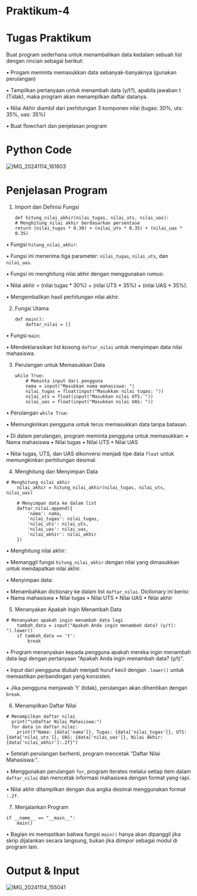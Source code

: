 # Praktikum-4

# Tugas Praktikum 
Buat program sederhana untuk menambahkan data kedalam sebuah list dengan rincian sebagai berikut:
  
   • Progam meminta memasukkan data sebanyak-banyaknya (gunakan perulangan) 
  
   • Tampilkan pertanyaan untuk menambah data (y/t?), apabila jawaban t (Tidak), maka program akan menampilkan daftar datanya.
  
   • Nilai Akhir diambil dari perhitungan 3 komponen nilai (tugas: 30%,
uts: 35%, uas: 35%)
   
   • Buat flowchart dan penjelasan program 

# Python Code
![IMG_20241114_161803](https://github.com/user-attachments/assets/1f9c774d-34f4-4afe-baa7-2925942a608b)

 # Penjelasan Program

 1. Import dan Definisi Fungsi
 
        def hitung_nilai_akhir(nilai_tugas, nilai_uts, nilai_uas):
        # Menghitung nilai akhir berdasarkan persentase
        return (nilai_tugas * 0.30) + (nilai_uts * 0.35) + (nilai_uas * 0.35)

  • Fungsi `hitung_nilai_akhir`:

  • Fungsi ini menerima tiga parameter: `nilai_tugas`, `nilai_uts`, dan `nilai_uas`.

  • Fungsi ini menghitung nilai akhir dengan menggunakan rumus:
 
   • Nilai akhir = (nilai tugas * 30%) + (nilai UTS * 35%) + (nilai UAS * 35%).

 • Mengembalikan hasil perhitungan nilai akhir.


 2. Fungsi Utama

        def main():
            daftar_nilai = []

• Fungsi `main`:
 
 • Mendeklarasikan list kosong `daftar_nilai` untuk menyimpan data nilai mahasiswa.


 3. Perulangan untuk Memasukkan Data

        while True:
            # Meminta input dari pengguna
            nama = input("Masukkan nama mahasiswa: ")
            nilai_tugas = float(input("Masukkan nilai tugas: "))
            nilai_uts = float(input("Masukkan nilai UTS: "))
            nilai_uas = float(input("Masukkan nilai UAS: "))

• Perulangan `while True`:

• Memungkinkan pengguna untuk terus memasukkan data tanpa batasan.

• Di dalam perulangan, program meminta pengguna untuk memasukkan:
  • Nama mahasiswa
  • Nilai tugas
  • Nilai UTS
  • Nilai UAS

• Nilai tugas, UTS, dan UAS dikonversi menjadi tipe data `float` untuk memungkinkan perhitungan desimal.

  
  4. Menghitung dan Menyimpan Data

    # Menghitung nilai akhir
        nilai_akhir = hitung_nilai_akhir(nilai_tugas, nilai_uts, nilai_uas)

        # Menyimpan data ke dalam list
        daftar_nilai.append({
            'nama': nama,
            'nilai_tugas': nilai_tugas,
            'nilai_uts': nilai_uts,
            'nilai_uas': nilai_uas,
            'nilai_akhir': nilai_akhir
        })

• Menghitung nilai akhir:
  
   • Memanggil fungsi `hitung_nilai_akhir` dengan nilai yang dimasukkan untuk mendapatkan nilai akhir.

• Menyimpan data:
   
   • Menambahkan dictionary ke dalam list `daftar_nilai`. Dictionary ini berisi:
 • Nama mahasiswa
 • Nilai tugas
 • Nilai UTS
 • Nilai UAS
 • Nilai akhir


  5. Menanyakan Apakah Ingin Menambah Data

    # Menanyakan apakah ingin menambah data lagi
        tambah_data = input("Apakah Anda ingin menambah data? (y/t): ").lower()
        if tambah_data == 't':
            break

• Program menanyakan kepada pengguna apakah mereka ingin menambah data lagi dengan pertanyaan "Apakah Anda ingin menambah data? (y/t)".

• Input dari pengguna diubah menjadi huruf kecil dengan `.lower()` untuk memastikan perbandingan yang konsisten.

• Jika pengguna menjawab 't' (tidak), perulangan akan dihentikan dengan `break`.

  
  6. Menampilkan Daftar Nilai

    # Menampilkan daftar nilai
      print("\nDaftar Nilai Mahasiswa:")
      for data in daftar_nilai:
        print(f"Nama: {data['nama']}, Tugas: {data['nilai_tugas']}, UTS: {data['nilai_uts']}, UAS: {data['nilai_uas']}, Nilai Akhir: {data['nilai_akhir']:.2f}")

• Setelah perulangan berhenti, program mencetak "Daftar Nilai Mahasiswa:".

• Menggunakan perulangan `for`, program iterates melalui setiap item dalam `daftar_nilai` dan mencetak informasi mahasiswa dengan format yang rapi.

• Nilai akhir ditampilkan dengan dua angka desimal menggunakan format `:.2f`.

  
  7. Menjalankan Program

    if __name__ == "__main__":
        main()

• Bagian ini memastikan bahwa fungsi `main()` hanya akan dipanggil jika skrip dijalankan secara langsung, bukan jika diimpor sebagai modul di program lain.
# Output & Input 
![IMG_20241114_155041](https://github.com/user-attachments/assets/579b693c-1cd5-4ef3-bfa8-3dacd20878ad)
